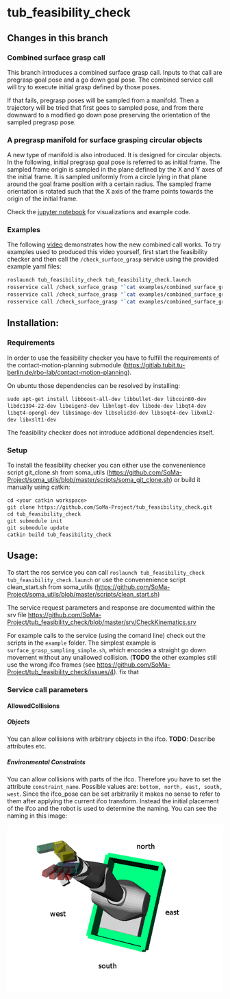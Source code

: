 # tub_feasibility_check

## Changes in this branch
### Combined surface grasp call
This branch introduces a combined surface grasp call. Inputs to that call are pregrasp goal pose and a go down goal pose. The combined service call will try to execute initial grasp defined by those poses. 

If that fails, pregrasp poses will be sampled from a manifold. Then a trajectory will be tried that first goes to sampled pose, and from there downward to a modified go down pose preserving the orientation of the sampled pregrasp pose.

### A pregrasp manifold for surface grasping circular objects
A new type of manifold is also introduced. It is designed for circular objects.
In the following, initial pregrasp goal pose is referred to as initial frame. 
The sampled frame origin is sampled in the plane defined by the X and Y axes of the initial frame. It is sampled uniformly from a circle lying in that plane around the goal frame position with a certain radius. The sampled frame orientation is rotated such that the X axis of the frame points towards the origin of the initial frame.

Check the [jupyter notebook](notebooks/surface-grasp-manifold.ipynb) for visualizations and example code. 

### Examples
The following [video](https://drive.google.com/open?id=1rifkSblYNoxWirS3yiKDp53Ti947qAfm) demonstrates how the new combined call works. To try examples used to produced this video yourself, first start the feasibility checker and then call the `/check_surface_grasp` service using the provided example yaml files:

```bash
roslaunch tub_feasibility_check tub_feasibility_check.launch
rosservice call /check_surface_grasp "`cat examples/combined_surface_grasp/success_without_sampling.yaml`"
rosservice call /check_surface_grasp "`cat examples/combined_surface_grasp/sampling_near_wall.yaml`"
rosservice call /check_surface_grasp "`cat examples/combined_surface_grasp/sampling_in_center.yaml`"
```

## Installation:
### Requirements
In order to use the feasibility checker you have to fulfill the requirements of the contact-motion-planning submodule (https://gitlab.tubit.tu-berlin.de/rbo-lab/contact-motion-planning).

On ubuntu those dependencies can be resolved by installing:
```
sudo apt-get install libboost-all-dev libbullet-dev libcoin80-dev libdc1394-22-dev libeigen3-dev libnlopt-dev libode-dev libqt4-dev libqt4-opengl-dev libsimage-dev libsolid3d-dev libsoqt4-dev libxml2-dev libxslt1-dev
```
The feasibility checker does not introduce additional dependencies itself.

### Setup
To install the feasibility checker you can either use the convenenience script git_clone.sh from soma_utils (https://github.com/SoMa-Project/soma_utils/blob/master/scripts/soma_git_clone.sh) or build it manually using catkin:

```
cd <your catkin workspace>
git clone https://github.com/SoMa-Project/tub_feasibility_check.git
cd tub_feasibility_check
git submodule init
git submodule update
catkin build tub_feasibility_check
```


## Usage:
To start the ros service you can call ``` roslaunch tub_feasibility_check tub_feasibility_check.launch ``` or use the convenenience script clean_start.sh from soma_utils (https://github.com/SoMa-Project/soma_utils/blob/master/scripts/clean_start.sh)

The service request parameters and response are documented within the srv file https://github.com/SoMa-Project/tub_feasibility_check/blob/master/srv/CheckKinematics.srv

For example calls to the service (using the comand line) check out the scripts in the `example` folder.
The simplest example is `surface_grasp_sampling_simple.sh`, which encodes a straight go down movement without any unallowed collision. (**TODO** the other examples still use the wrong ifco frames (see https://github.com/SoMa-Project/tub_feasibility_check/issues/4). fix that

### Service call parameters
#### AllowedCollisions
##### Objects
You can allow collisions with arbitrary objects in the ifco. **TODO**: Describe attributes etc.
##### Environmental Constraints
You can allow collisions with parts of the ifco. Therefore you have to set the attribute `constraint_name`. Possible values are: `bottom, north, east, south, west`. 
Since the ifco_pose can be set arbitrarily it makes no sense to refer to them after applying the current ifco transform. Instead the initial placement of the ifco and the robot is used to determine the naming.
You can see the naming in this image:

![ifco wall naming](https://github.com/SoMa-Project/tub_feasibility_check/blob/master/examples/ifco_tub_feasibility_naming.png)
